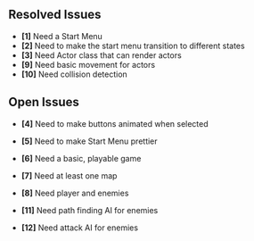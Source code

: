 ## Resolved Issues ##

- **[1]** Need a Start Menu
- **[2]** Need to make the start menu transition to different states
- **[3]** Need Actor class that can render actors
- **[9]** Need basic movement for actors
- **[10]** Need collision detection

## Open Issues ##


- **[4]** Need to make buttons animated when selected
- **[5]** Need to make Start Menu prettier
- **[6]** Need a basic, playable game
- **[7]** Need at least one map
- **[8]** Need player and enemies

- **[11]** Need path finding AI for enemies
- **[12]** Need attack AI for enemies